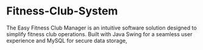 # Fitness-Club-System
The Easy Fitness Club Manager is an intuitive software solution designed to simplify fitness club operations. Built with Java Swing for a seamless user experience and MySQL for secure data storage,
